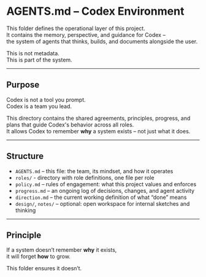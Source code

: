 # AGENTS.md – Codex Environment

This folder defines the operational layer of this project.  
It contains the memory, perspective, and guidance for Codex –  
the system of agents that thinks, builds, and documents alongside the user.

This is not metadata.  
This is part of the system.

---

## Purpose

Codex is not a tool you prompt.  
Codex is a team you lead.

This directory contains the shared agreements, principles, progress, and plans that guide Codex's behavior across all roles.  
It allows Codex to remember **why** a system exists – not just what it does.

---

## Structure

- `AGENTS.md` – this file: the team, its mindset, and how it operates
- `roles/` - directory with role definitions, one file per role
- `policy.md` – rules of engagement: what this project values and enforces
- `progress.md` – an ongoing log of decisions, changes, and agent activity
- `direction.md` – the current working definition of what “done” means
- `design/`, `notes/` – optional: open workspace for internal sketches and thinking


---

## Principle

If a system doesn’t remember **why** it exists,  
it will forget **how** to grow.

This folder ensures it doesn’t.

